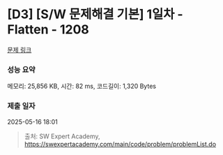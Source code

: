 # [D3] [S/W 문제해결 기본] 1일차 - Flatten - 1208 

[문제 링크](https://swexpertacademy.com/main/code/problem/problemDetail.do?contestProbId=AV139KOaABgCFAYh) 

### 성능 요약

메모리: 25,856 KB, 시간: 82 ms, 코드길이: 1,320 Bytes

### 제출 일자

2025-05-16 18:01



> 출처: SW Expert Academy, https://swexpertacademy.com/main/code/problem/problemList.do